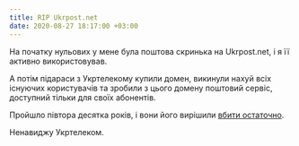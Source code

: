 ```yaml
---
title: RIP Ukrpost.net
date: 2020-08-27 18:17:00 +03:00
---
```


На початку нульових у мене була поштова скринька на Ukrpost.net, і я її активно використовував.

А потім підараси з Укртелекому купили домен, викинули нахуй всіх існуючих користувачів та зробили з цього домену поштовий сервіс, доступний тільки для своїх абонентів.

Пройшло півтора десятка років, і вони його вирішили [вбити остаточно][1].

Ненавиджу Укртелеком.

[1]: https://www.epravda.com.ua/news/2020/08/25/664339/
